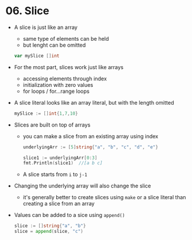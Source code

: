 # 06. Slice

- A slice is just like an array

  - same type of elements can be held
  - but lenght can be omitted

  ```go
  var mySlice []int
  ```

- For the most part, slices work just like arrays

  - accessing elements through index
  - initialization with zero values
  - for loops / for...range loops

- A slice literal looks like an array literal, but with the length omitted

  ```go
  mySlice := []int{1,7,10}
  ```

- Slices are built on top of arrays

  - you can make a slice from an existing array using index

    ```go
    underlyingArr := [5]string{"a", "b", "c", "d", "e"}
    
    slice1 := underlyingArr[0:3]
    fmt.Println(slice1)  //[a b c]
    ```

  - A slice starts from `i` to `j-1`

- Changing the underlying array will also change the slice
  - it's generally better to create slices using `make` or a slice literal than creating a slice from an array

- Values can be added to a sice using `append()`
  ```go
  slice := []string{"a", "b"}
  slice = append(slice, "c")
  ```
  
